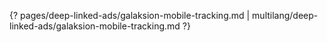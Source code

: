 {? pages/deep-linked-ads/galaksion-mobile-tracking.md | multilang/deep-linked-ads/galaksion-mobile-tracking.md ?}
